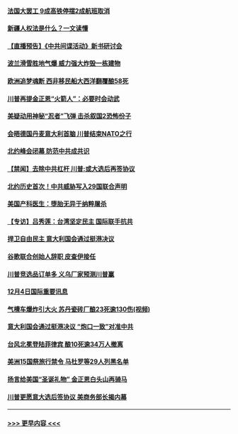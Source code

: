 #### [法国大罢工 9成高铁停摆2成航班取消](../pages/prog202/a102722585.md?t=12051711) 
#### [新疆人权法是什么？一文读懂](../pages/prog202/a102722529.md?t=12051711) 
#### [【直播预告】《中共间谍活动》新书研讨会](../pages/prog202/a102714633.md?t=12051711) 
#### [波兰滑雪胜地气爆 威力强大炸毁一栋建物](../pages/prog202/a102722525.md?t=12051711) 
#### [欧洲追梦魂断 西非移民船大西洋翻覆酿58死](../pages/prog202/a102722477.md?t=12051711) 
#### [川普再提金正恩“火箭人”：必要时会动武](../pages/prog202/a102722404.md?t=12051711) 
#### [美疑动用神秘“忍者”飞弹 击杀叙国2恐怖份子](../pages/prog202/a102722289.md?t=12051711) 
#### [会晤德国丹麦意大利首脑 川普结束NATO之行](../pages/prog202/a102722340.md?t=12051711) 
#### [北约峰会闭幕 防范中共成共识](../pages/prog202/a102722319.md?t=12051711) 
#### [【禁闻】去除中共杠杆 川普:或大选后再签协议](../pages/prog202/a102722263.md?t=12051711) 
#### [北约历史首次！中共威胁写入29国联合声明](../pages/prog202/a102722109.md?t=12051711) 
#### [美国产科医生：堕胎无异于纳粹屠杀](../pages/prog202/a102722160.md?t=12051711) 
#### [【专访】吕秀莲：台湾坚定民主 国际联手抗共](../pages/prog202/a102722145.md?t=12051711) 
#### [捍卫自由民主 意大利国会通过挺港决议](../pages/prog202/a102722105.md?t=12051711) 
#### [谷歌联合创始人辞职 皮查伊接任](../pages/prog202/a102722103.md?t=12051711) 
#### [川普竞选品订单多 义乌厂家预测川普赢](../pages/prog202/a102721937.md?t=12051711) 
#### [12月4日国际重要讯息](../pages/prog202/a102721910.md?t=12051711) 
#### [气槽车爆炸引大火 苏丹瓷砖厂酿23死逾130伤(视频)](../pages/prog202/a102721882.md?t=12051711) 
#### [意大利国会通过挺港决议 “炮口一致”对准中共](../pages/prog202/a102721875.md?t=12051711) 
#### [台风北冕登陆菲律宾 酿10死逾34万人撤离](../pages/prog202/a102721849.md?t=12051711) 
#### [美洲15国祭旅行禁令 马杜罗等29人列黑名单](../pages/prog202/a102721778.md?t=12051711) 
#### [扬言给美国“圣诞礼物” 金正恩白头山再骑马](../pages/prog202/a102721709.md?t=12051711) 
#### [川普更愿意大选后签协议 美商务部长揭内幕](../pages/prog202/a102721711.md?t=12051711) 

----
#### [ >>> 更早内容 <<< ](../indexes/prog202-earlier.md)
